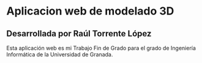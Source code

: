 # Aplicacion web de modelado 3D
## Desarrollada por Raúl Torrente López

Esta aplicación web es mi Trabajo Fin de Grado para el grado de Ingeniería Informática de la Universidad de Granada.